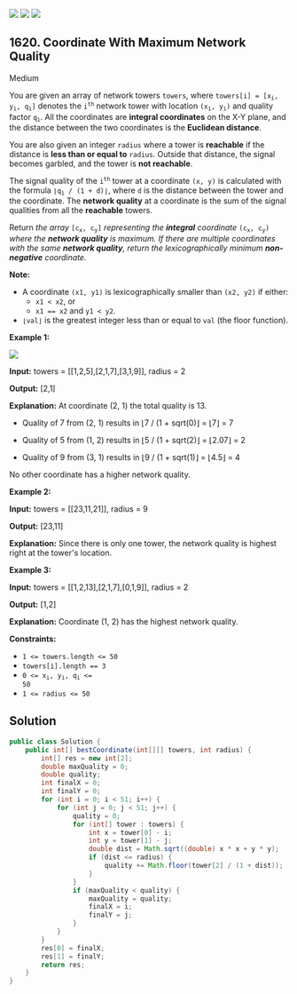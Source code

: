[![](https://img.shields.io/github/stars/javadev/LeetCode-in-Java?label=Stars&style=flat-square)](https://github.com/javadev/LeetCode-in-Java)
[![](https://img.shields.io/github/forks/javadev/LeetCode-in-Java?label=Fork%20me%20on%20GitHub%20&style=flat-square)](https://github.com/javadev/LeetCode-in-Java/fork)
[![](https://img.shields.io/badge/-LeetCode%20in%20Kotlin-blue?style=flat-square)](https://github.com/javadev/LeetCode-in-Kotlin)

## 1620\. Coordinate With Maximum Network Quality

Medium

You are given an array of network towers `towers`, where <code>towers[i] = [x<sub>i</sub>, y<sub>i</sub>, q<sub>i</sub>]</code> denotes the <code>i<sup>th</sup></code> network tower with location <code>(x<sub>i</sub>, y<sub>i</sub>)</code> and quality factor <code>q<sub>i</sub></code>. All the coordinates are **integral coordinates** on the X-Y plane, and the distance between the two coordinates is the **Euclidean distance**.

You are also given an integer `radius` where a tower is **reachable** if the distance is **less than or equal to** `radius`. Outside that distance, the signal becomes garbled, and the tower is **not reachable**.

The signal quality of the <code>i<sup>th</sup></code> tower at a coordinate `(x, y)` is calculated with the formula <code>⌊q<sub>i</sub> / (1 + d)⌋</code>, where `d` is the distance between the tower and the coordinate. The **network quality** at a coordinate is the sum of the signal qualities from all the **reachable** towers.

Return _the array_ <code>[c<sub>x</sub>, c<sub>y</sub>]</code> _representing the **integral** coordinate_ <code>(c<sub>x</sub>, c<sub>y</sub>)</code> _where the **network quality** is maximum. If there are multiple coordinates with the same **network quality**, return the lexicographically minimum **non-negative** coordinate._

**Note:**

*   A coordinate `(x1, y1)` is lexicographically smaller than `(x2, y2)` if either:
    *   `x1 < x2`, or
    *   `x1 == x2` and `y1 < y2`.
*   `⌊val⌋` is the greatest integer less than or equal to `val` (the floor function).

**Example 1:**

![](https://assets.leetcode.com/uploads/2020/09/22/untitled-diagram.png)

**Input:** towers = \[\[1,2,5],[2,1,7],[3,1,9]], radius = 2

**Output:** [2,1]

**Explanation:** At coordinate (2, 1) the total quality is 13. 

- Quality of 7 from (2, 1) results in ⌊7 / (1 + sqrt(0)⌋ = ⌊7⌋ = 7 

- Quality of 5 from (1, 2) results in ⌊5 / (1 + sqrt(2)⌋ = ⌊2.07⌋ = 2 

- Quality of 9 from (3, 1) results in ⌊9 / (1 + sqrt(1)⌋ = ⌊4.5⌋ = 4 
  
No other coordinate has a higher network quality.

**Example 2:**

**Input:** towers = \[\[23,11,21]], radius = 9

**Output:** [23,11]

**Explanation:** Since there is only one tower, the network quality is highest right at the tower's location.

**Example 3:**

**Input:** towers = \[\[1,2,13],[2,1,7],[0,1,9]], radius = 2

**Output:** [1,2]

**Explanation:** Coordinate (1, 2) has the highest network quality.

**Constraints:**

*   `1 <= towers.length <= 50`
*   `towers[i].length == 3`
*   <code>0 <= x<sub>i</sub>, y<sub>i</sub>, q<sub>i</sub> <= 50</code>
*   `1 <= radius <= 50`

## Solution

```java
public class Solution {
    public int[] bestCoordinate(int[][] towers, int radius) {
        int[] res = new int[2];
        double maxQuality = 0;
        double quality;
        int finalX = 0;
        int finalY = 0;
        for (int i = 0; i < 51; i++) {
            for (int j = 0; j < 51; j++) {
                quality = 0;
                for (int[] tower : towers) {
                    int x = tower[0] - i;
                    int y = tower[1] - j;
                    double dist = Math.sqrt((double) x * x + y * y);
                    if (dist <= radius) {
                        quality += Math.floor(tower[2] / (1 + dist));
                    }
                }
                if (maxQuality < quality) {
                    maxQuality = quality;
                    finalX = i;
                    finalY = j;
                }
            }
        }
        res[0] = finalX;
        res[1] = finalY;
        return res;
    }
}
```